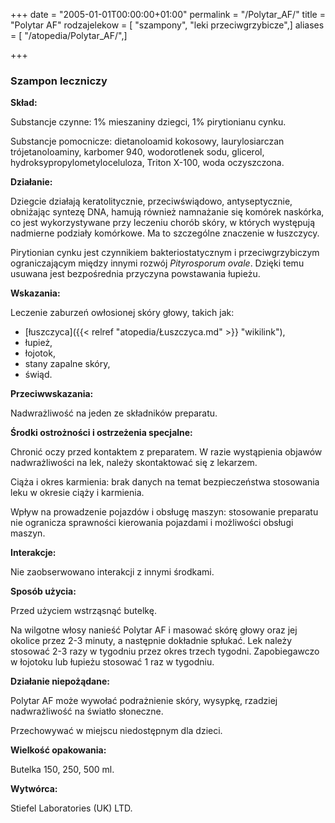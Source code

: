 +++
date = "2005-01-01T00:00:00+01:00"
permalink = "/Polytar_AF/"
title = "Polytar AF"
rodzajelekow = [ "szampony", "leki przeciwgrzybicze",]
aliases = [ "/atopedia/Polytar_AF/",]

+++

### Szampon leczniczy

**Skład:**

Substancje czynne: 1% mieszaniny dziegci, 1% pirytionianu cynku.

Substancje pomocnicze: dietanoloamid kokosowy, laurylosiarczan trójetanoloaminy, karbomer 940, wodorotlenek sodu, glicerol, hydroksypropylometyloceluloza, Triton X-100, woda oczyszczona.

**Działanie:**

Dziegcie działają keratolitycznie, przeciwświądowo, antyseptycznie, obniżając syntezę DNA, hamują również namnażanie się komórek naskórka, co jest wykorzystywane przy leczeniu chorób skóry, w których występują nadmierne podziały komórkowe. Ma to szczególne znaczenie w łuszczycy.

Pirytionian cynku jest czynnikiem bakteriostatycznym i przeciwgrzybiczym ograniczającym między innymi rozwój *Pityrosporum ovale*. Dzięki temu usuwana jest bezpośrednia przyczyna powstawania łupieżu.

**Wskazania:**

Leczenie zaburzeń owłosionej skóry głowy, takich jak:

-   [łuszczyca]({{< relref "atopedia/Łuszczyca.md" >}} "wikilink"),
-   łupież,
-   łojotok,
-   stany zapalne skóry,
-   świąd.

**Przeciwwskazania:**

Nadwrażliwość na jeden ze składników preparatu.

**Środki ostrożności i ostrzeżenia specjalne:**

Chronić oczy przed kontaktem z preparatem. W razie wystąpienia objawów nadwrażliwości na lek, należy skontaktować się z lekarzem.

Ciąża i okres karmienia: brak danych na temat bezpieczeństwa stosowania leku w okresie ciąży i karmienia.

Wpływ na prowadzenie pojazdów i obsługę maszyn: stosowanie preparatu nie ogranicza sprawności kierowania pojazdami i możliwości obsługi maszyn.

**Interakcje:**

Nie zaobserwowano interakcji z innymi środkami.

**Sposób użycia:**

Przed użyciem wstrząsnąć butelkę.

Na wilgotne włosy nanieść Polytar AF i masować skórę głowy oraz jej okolice przez 2-3 minuty, a następnie dokładnie spłukać. Lek należy stosować 2-3 razy w tygodniu przez okres trzech tygodni. Zapobiegawczo w łojotoku lub łupieżu stosować 1 raz w tygodniu.

**Działanie niepożądane:**

Polytar AF może wywołać podrażnienie skóry, wysypkę, rzadziej nadwrażliwość na światło słoneczne.

Przechowywać w miejscu niedostępnym dla dzieci.

**Wielkość opakowania:**

Butelka 150, 250, 500 ml.

**Wytwórca:**

Stiefel Laboratories (UK) LTD.
